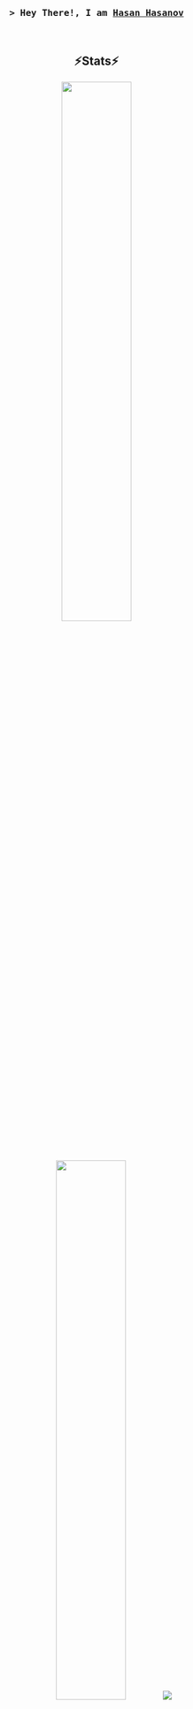 <h3 align="center">
    <samp>
        &gt; Hey There!, I am
        <b><a target="_blank" href="https://www.linkedin.com/in/hasan-hasanov-09b74166/">Hasan Hasanov</a></b>
    </samp>
</h3>
<br />

<h2 align="center">⚡Stats⚡</h2>

<p align="center">
    <img height="50%" width="auto" src="https://github-readme-stats.vercel.app/api?username=hasan-hasanov&show_icons=true&count_private=true&theme=vision-friendly-dark&hide_border=true&hide=issues,contribs&bg_color=00000000" />
    <img height="50%" width="auto" src="https://github-readme-stats.vercel.app/api/top-langs/?username=hasan-hasanov&layout=compact&hide_border=true&theme=vision-friendly-dark&bg_color=00000000&langs_count=6" />
    <img src="https://github-readme-streak-stats.herokuapp.com?user=hasan-hasanov&theme=vision-friendly-dark&hide_border=true&background=FFFFFF00" />
</p>

<h2 align="center">👨‍💻 Repositories 👨‍💻</h2>
<br />
<p align="center">
    <a href="https://github.com/hasan-hasanov/ScoopBox">
        <img width="45%" align="center" src="https://github-readme-stats.vercel.app/api/pin/?username=hasan-hasanov&repo=ScoopBox&border_color=ffdaa9&bg_color=0D1117&title_color=C9D1D9&text_color=8B949E&icon_color=ffdaa9" />
    </a>
    <span>&nbsp;</span>
    <a href="https://github.com/hasan-hasanov/Boxer">
        <img width="45%" align="center" src="https://github-readme-stats.vercel.app/api/pin/?username=hasan-hasanov&repo=Boxer&border_color=ffdaa9&bg_color=0D1117&title_color=C9D1D9&text_color=8B949E&icon_color=ffdaa9" />
    </a>
</p>
<p align="center">
    <a href="https://github.com/hasan-hasanov/AirpodsBatteryIndicator">
        <img width="45%" align="center" src="https://github-readme-stats.vercel.app/api/pin/?username=hasan-hasanov&repo=AirpodsBatteryIndicator&border_color=ffdaa9&bg_color=0D1117&title_color=C9D1D9&text_color=8B949E&icon_color=ffdaa9" />
    </a>
    <span>&nbsp;</span>
    <a href="https://github.com/hasan-hasanov/blog-examples">
        <img width="45%" align="center" src="https://github-readme-stats.vercel.app/api/pin/?username=hasan-hasanov&repo=blog-examples&border_color=ffdaa9&bg_color=0D1117&title_color=C9D1D9&text_color=8B949E&icon_color=ffdaa9" />
    </a>
</p>
